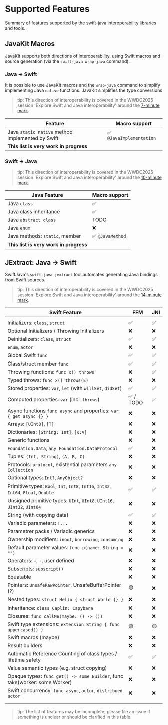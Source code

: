 # Supported Features

Summary of features supported by the swift-java interoperability libraries and tools.

## JavaKit Macros

JavaKit supports both directions of interoperability, using Swift macros and source generation 
(via the `swift-java wrap-java` command).

### Java -> Swift

It is possible to use JavaKit macros and the `wrap-java` command to simplify implementing
Java `native` functions. JavaKit simplifies the type conversions

> tip: This direction of interoperability is covered in the WWDC2025 session 'Explore Swift and Java interoperability' 
> around the [7-minute mark](https://youtu.be/QSHO-GUGidA?si=vUXxphTeO-CHVZ3L&t=448).

| Feature                                          | Macro support           |
|--------------------------------------------------|-------------------------|
| Java `static native` method implemented by Swift | ✅ `@JavaImplementation` |
| **This list is very work in progress**           |                         |

### Swift -> Java


> tip: This direction of interoperability is covered in the WWDC2025 session 'Explore Swift and Java interoperability'
> around the [10-minute mark](https://youtu.be/QSHO-GUGidA?si=QyYP5-p2FL_BH7aD&t=616).

| Java Feature                           | Macro support |
|----------------------------------------|---------------|
| Java `class`                           | ✅             |
| Java class inheritance                 | ✅             |
| Java `abstract class`                  | TODO          |
| Java `enum`                            | ❌             |
| Java methods: `static`, member           | ✅ `@JavaMethod` |
| **This list is very work in progress** |               |


## JExtract: Java -> Swift

SwiftJava's `swift-java jextract` tool automates generating Java bindings from Swift sources.

> tip: This direction of interoperability is covered in the WWDC2025 session 'Explore Swift and Java interoperability'
> around the [14-minute mark](https://youtu.be/QSHO-GUGidA?si=b9YUwAWDWFGzhRXN&t=842).


| Swift Feature                                                                        | FFM      | JNI |
|--------------------------------------------------------------------------------------| -------- |-----|
|                                                                                      |          |     |
| Initializers: `class`, `struct`                                                      | ✅        | ✅   |
| Optional Initializers / Throwing Initializers                                        | ❌        | ❌   |
| Deinitializers:  `class`, `struct`                                                   | ✅        | ✅   |
| `enum`, `actor`                                                                      | ❌        | ❌   |
| Global Swift `func`                                                                  | ✅        | ✅   |
| Class/struct member `func`                                                           | ✅        | ✅   |
| Throwing functions: `func x() throws`                                                | ❌        | ✅   |
| Typed throws: `func x() throws(E)`                                                   | ❌        | ❌   |
| Stored properties: `var`, `let` (with `willSet`, `didSet`)                           | ✅        | ✅   |
| Computed properties: `var` (incl. `throws`)                                          | ✅ / TODO | ✅   |
| Async functions `func async` and properties: `var { get async {} }`                  | ❌        | ❌   |
| Arrays: `[UInt8]`, `[T]`                                                             | ❌        | ❌   |
| Dictionaries: `[String: Int]`, `[K:V]`                                               | ❌        | ❌   |
| Generic functions                                                                    | ❌        | ❌   |
| `Foundation.Data`, `any Foundation.DataProtocol`                                     | ✅        | ❌   |
| Tuples: `(Int, String)`, `(A, B, C)`                                                 | ❌        | ❌   |
| Protocols: `protocol`, existential parameters `any Collection`                       | ❌        | ❌   |
| Optional types: `Int?`, `AnyObject?`                                                 | ❌        | ❌   |
| Primitive types: `Bool`, `Int`, `Int8`, `Int16`, `Int32`, `Int64`, `Float`, `Double` | ✅        | ✅   |
| Unsigned primitive types: `UInt`, `UInt8`, `UInt16`, `UInt32`, `UInt64`              | ❌        | ❌   |
| String (with copying data)                                                           | ✅        | ✅   |
| Variadic parameters: `T...`                                                          | ❌        | ❌   |
| Parametrer packs / Variadic generics                                                 | ❌        | ❌   |
| Ownership modifiers: `inout`, `borrowing`, `consuming`                               | ❌        | ❌   |
| Default parameter values: `func p(name: String = "")`                                | ❌        | ❌   |
| Operators: `+`, `-`, user defined                                                    | ❌        | ❌   |
| Subscripts: `subscript()`                                                            | ❌        | ❌   |
| Equatable                                                                            | ❌        | ❌   |
| Pointers: `UnsafeRawPointer`, UnsafeBufferPointer (?)                                | 🟡        | ❌   |
| Nested types: `struct Hello { struct World {} }`                                     | ❌        | ❌   |
| Inheritance: `class Caplin: Capybara`                                                | ❌        | ❌   |
| Closures: `func callMe(maybe: () -> ())`                                             | ❌        | ❌   |
| Swift type extensions: `extension String { func uppercased() }`                      | 🟡        | 🟡  |
| Swift macros (maybe)                                                                 | ❌        | ❌   |
| Result builders                                                                      | ❌        | ❌   |
| Automatic Reference Counting of class types / lifetime safety                        | ✅        | ✅   |
| Value semantic types (e.g. struct copying)                                           | ❌        | ❌   |
| Opaque types: `func get() -> some Builder`, func take(worker: some Worker)           | ❌        | ❌   |
| Swift concurrency: `func async`, `actor`, `distribued actor`                         | ❌        | ❌   |
|                                                                                      |          |     |
|                                                                                      |          |     |

> tip: The list of features may be incomplete, please file an issue if something is unclear or should be clarified in this table.